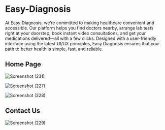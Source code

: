 # Easy-Diagnosis
At Easy Diagnosis, we’re committed to making healthcare convenient and accessible. Our platform helps you find doctors nearby, arrange lab tests right at your doorstep, book instant video consultations, and get your medications delivered—all with a few clicks. Designed with a user-friendly interface using the latest UI/UX principles, Easy Diagnosis ensures that your path to better health is simple, fast, and reliable.

## Home Page
![Screenshot (231)](https://github.com/user-attachments/assets/17998dbc-8396-4a29-8e93-1e4640af5c69)

![Screenshot (227)](https://github.com/user-attachments/assets/9fe6c3f1-d0b6-406b-b162-5328794d9d6e)


![Screenshot (228)](https://github.com/user-attachments/assets/93fe53ba-8bc9-4a86-9f3b-7e9e4ffe3412)
 
## Contact Us
![Screenshot (229)](https://github.com/user-attachments/assets/819ca874-c2fe-45c3-afe3-bb15d5072791)
